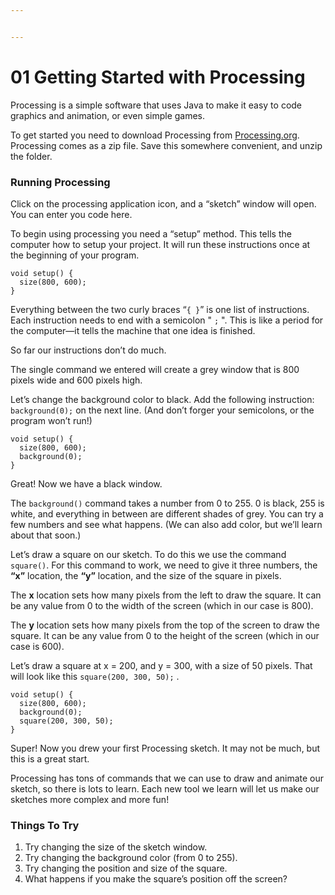 ```yaml
---


---
```


<h1 id="getting-started-with-processing">01 Getting Started with Processing</h1>
<p>Processing is a simple software that uses Java to make it easy to code graphics and animation, or even simple games.</p>
<p>To get started you need to download Processing from <a href="https://processing.org/">Processing.org</a>. Processing comes as a zip file. Save this somewhere convenient, and unzip the folder.</p>
<h3 id="running-processing">Running Processing</h3>
<p>Click on the processing application icon, and a “sketch” window will open. You can enter you code here.</p>
<p>To begin using processing you need a “setup” method. This tells the computer how to setup your project. It will run these instructions once at the beginning of your program.</p>
<pre><code>void setup() {
  size(800, 600);
}
</code></pre>
<p>Everything between the two curly braces “<code>{ }</code>” is one list of instructions. Each instruction needs to end with a semicolon " <code>;</code> ". This is like a period for the computer—it tells the machine that one idea is finished.</p>
<p>So far our instructions don’t do much.</p>
<p>The single command we entered will create a grey window that is 800 pixels wide and 600 pixels high.</p>
<p>Let’s change the background color to black. Add the following instruction: <code>background(0);</code> on the next line. (And don’t forger your semicolons, or the program won’t run!)</p>
<pre><code>void setup() {
  size(800, 600);
  background(0);
}
</code></pre>
<p>Great! Now we have a black window.</p>
<p>The <code>background()</code> command takes a number from 0 to 255. 0 is black, 255 is white, and everything in between are different shades of grey. You can try a few numbers and see what happens. (We can also add color, but we’ll learn about that soon.)</p>
<p>Let’s draw a square on our sketch. To do this we use the command <code>square()</code>. For this command to work, we need to give it three numbers, the <strong>“x”</strong> location, the <strong>“y”</strong> location, and the size of the square in pixels.</p>
<p>The <strong>x</strong> location sets how many pixels from the left to draw the square. It can be any value from 0 to the width of the screen (which in our case is 800).</p>
<p>The <strong>y</strong> location sets how many pixels from the top of the screen to draw the square. It can be any value from 0 to the height of the screen (which in our case is 600).</p>
<p>Let’s draw a square at x = 200, and y = 300, with a size of 50 pixels. That will look like this <code>square(200, 300, 50);</code> .</p>
<pre><code>void setup() {
  size(800, 600);
  background(0);
  square(200, 300, 50);
}
</code></pre>
<p>Super! Now you drew your first Processing sketch. It may not be much, but this is a great start.</p>
<p>Processing has tons of commands that we can use to draw and animate our sketch, so there is lots to learn. Each new tool we learn will let us make our sketches more complex and more fun!</p>
<h3 id="things-to-try">Things To Try</h3>
<ol>
<li>Try changing the size of the sketch window.</li>
<li>Try changing the background color (from 0 to 255).</li>
<li>Try changing the position and size of the square.</li>
<li>What happens if you make the square’s position off the screen?</li>
</ol>

